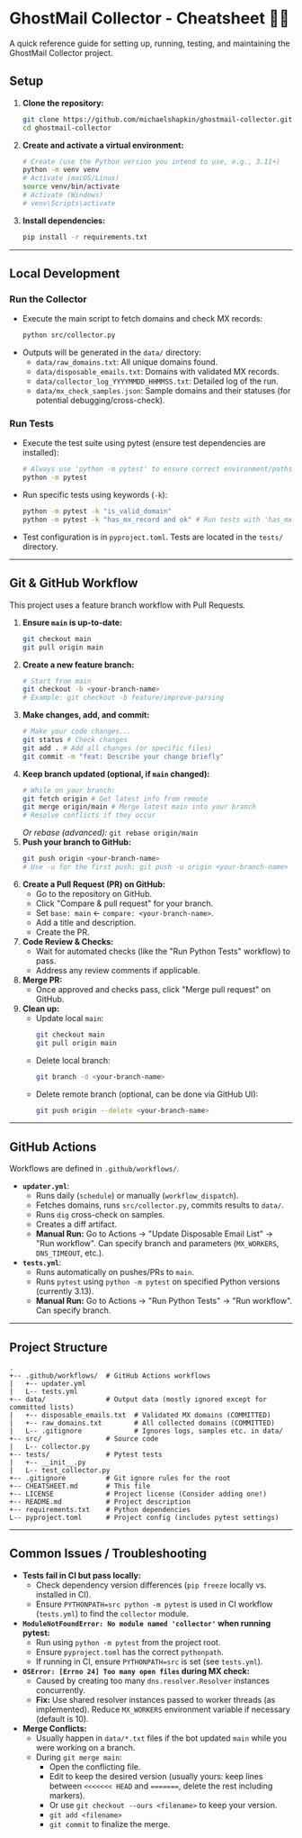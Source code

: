 # GhostMail Collector - Cheatsheet 👻📝

A quick reference guide for setting up, running, testing, and maintaining the GhostMail Collector project.

## Setup

1.  **Clone the repository:**
    ```bash
    git clone https://github.com/michaelshapkin/ghostmail-collector.git
    cd ghostmail-collector
    ```
2.  **Create and activate a virtual environment:**
    ```bash
    # Create (use the Python version you intend to use, e.g., 3.11+)
    python -m venv venv
    # Activate (macOS/Linux)
    source venv/bin/activate
    # Activate (Windows)
    # venv\Scripts\activate
    ```
3.  **Install dependencies:**
    ```bash
    pip install -r requirements.txt
    ```

---
## Local Development

### Run the Collector

*   Execute the main script to fetch domains and check MX records:
    ```bash
    python src/collector.py
    ```
*   Outputs will be generated in the `data/` directory:
    *   `data/raw_domains.txt`: All unique domains found.
    *   `data/disposable_emails.txt`: Domains with validated MX records.
    *   `data/collector_log_YYYYMMDD_HHMMSS.txt`: Detailed log of the run.
    *   `data/mx_check_samples.json`: Sample domains and their statuses (for potential debugging/cross-check).

### Run Tests

*   Execute the test suite using pytest (ensure test dependencies are installed):
    ```bash
    # Always use 'python -m pytest' to ensure correct environment/paths
    python -m pytest
    ```
*   Run specific tests using keywords (`-k`):
    ```bash
    python -m pytest -k "is_valid_domain"
    python -m pytest -k "has_mx_record and ok" # Run tests with 'has_mx_record' AND 'ok' in name
    ```
*   Test configuration is in `pyproject.toml`. Tests are located in the `tests/` directory.

---
## Git & GitHub Workflow

This project uses a feature branch workflow with Pull Requests.

1.  **Ensure `main` is up-to-date:**
    ```bash
    git checkout main
    git pull origin main
    ```
2.  **Create a new feature branch:**
    ```bash
    # Start from main
    git checkout -b <your-branch-name>
    # Example: git checkout -b feature/improve-parsing
    ```
3.  **Make changes, add, and commit:**
    ```bash
    # Make your code changes...
    git status # Check changes
    git add . # Add all changes (or specific files)
    git commit -m "feat: Describe your change briefly"
    ```
4.  **Keep branch updated (optional, if `main` changed):**
    ```bash
    # While on your branch:
    git fetch origin # Get latest info from remote
    git merge origin/main # Merge latest main into your branch
    # Resolve conflicts if they occur
    ```
    *Or rebase (advanced):* `git rebase origin/main`
5.  **Push your branch to GitHub:**
    ```bash
    git push origin <your-branch-name>
    # Use -u for the first push: git push -u origin <your-branch-name>
    ```
6.  **Create a Pull Request (PR) on GitHub:**
    *   Go to the repository on GitHub.
    *   Click "Compare & pull request" for your branch.
    *   Set `base: main` <- `compare: <your-branch-name>`.
    *   Add a title and description.
    *   Create the PR.
7.  **Code Review & Checks:**
    *   Wait for automated checks (like the "Run Python Tests" workflow) to pass.
    *   Address any review comments if applicable.
8.  **Merge PR:**
    *   Once approved and checks pass, click "Merge pull request" on GitHub.
9.  **Clean up:**
    *   Update local `main`:
        ```bash
        git checkout main
        git pull origin main
        ```
    *   Delete local branch:
        ```bash
        git branch -d <your-branch-name>
        ```
    *   Delete remote branch (optional, can be done via GitHub UI):
        ```bash
        git push origin --delete <your-branch-name>
        ```
---

## GitHub Actions

Workflows are defined in `.github/workflows/`.

*   **`updater.yml`**:
    *   Runs daily (`schedule`) or manually (`workflow_dispatch`).
    *   Fetches domains, runs `src/collector.py`, commits results to `data/`.
    *   Runs `dig` cross-check on samples.
    *   Creates a diff artifact.
    *   **Manual Run:** Go to Actions -> "Update Disposable Email List" -> "Run workflow". Can specify branch and parameters (`MX_WORKERS`, `DNS_TIMEOUT`, etc.).
*   **`tests.yml`**:
    *   Runs automatically on pushes/PRs to `main`.
    *   Runs `pytest` using `python -m pytest` on specified Python versions (currently 3.13).
    *   **Manual Run:** Go to Actions -> "Run Python Tests" -> "Run workflow". Can specify branch.

---

## Project Structure

```text
.
+-- .github/workflows/  # GitHub Actions workflows
|   +-- updater.yml
|   L-- tests.yml
+-- data/               # Output data (mostly ignored except for committed lists)
|   +-- disposable_emails.txt  # Validated MX domains (COMMITTED)
|   +-- raw_domains.txt        # All collected domains (COMMITTED)
|   L-- .gitignore             # Ignores logs, samples etc. in data/
+-- src/                # Source code
|   L-- collector.py
+-- tests/              # Pytest tests
|   +-- __init__.py
|   L-- test_collector.py
+-- .gitignore          # Git ignore rules for the root
+-- CHEATSHEET.md       # This file
+-- LICENSE             # Project license (Consider adding one!)
+-- README.md           # Project description
+-- requirements.txt    # Python dependencies
L-- pyproject.toml      # Project config (includes pytest settings)
```
---

## Common Issues / Troubleshooting

*   **Tests fail in CI but pass locally:**
    *   Check dependency version differences (`pip freeze` locally vs. installed in CI).
    *   Ensure `PYTHONPATH=src python -m pytest` is used in CI workflow (`tests.yml`) to find the `collector` module.
*   **`ModuleNotFoundError: No module named 'collector'` when running pytest:**
    *   Run using `python -m pytest` from the project root.
    *   Ensure `pyproject.toml` has the correct `pythonpath`.
    *   If running in CI, ensure `PYTHONPATH=src` is set (see `tests.yml`).
*   **`OSError: [Errno 24] Too many open files` during MX check:**
    *   Caused by creating too many `dns.resolver.Resolver` instances concurrently.
    *   **Fix:** Use shared resolver instances passed to worker threads (as implemented). Reduce `MX_WORKERS` environment variable if necessary (default is 10).
*   **Merge Conflicts:**
    *   Usually happen in `data/*.txt` files if the bot updated `main` while you were working on a branch.
    *   During `git merge main`:
        *   Open the conflicting file.
        *   Edit to keep the desired version (usually yours: keep lines between `<<<<<<< HEAD` and `=======`, delete the rest including markers).
        *   Or use `git checkout --ours <filename>` to keep your version.
        *   `git add <filename>`
        *   `git commit` to finalize the merge.
